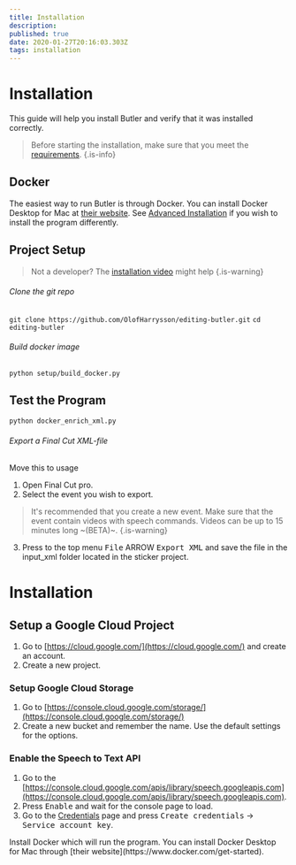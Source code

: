 ```yaml
---
title: Installation
description: 
published: true
date: 2020-01-27T20:16:03.303Z
tags: installation
---
```



# Installation

This guide will help you install Butler and verify that it was installed correctly.

> Before starting the installation, make sure that you meet the [requirements](TODO).
{.is-info}

## Docker
The easiest way to run Butler is through Docker. You can install Docker Desktop for Mac at [their website](https://www.docker.com/get-started). See [Advanced Installation](TODO) if you wish to install the program differently.

## Project Setup
> Not a developer? The [installation video](TODO) might help 
{.is-warning}

###### Clone the git repo
`git clone https://github.com/OlofHarrysson/editing-butler.git`
`cd editing-butler`

###### Build docker image
`python setup/build_docker.py`

## Test the Program
`python docker_enrich_xml.py`

###### Export a Final Cut XML-file
Move this to usage
1. Open Final Cut pro.
2. Select the event you wish to export.
> It's recommended that you create a new event. Make sure that the event contain videos with speech commands. Videos can be up to 15 minutes long ~(BETA)~.
{.is-warning}
3. Press to the top menu <kbd>File</kbd> ARROW <kbd>Export XML</kbd> and save the file in the input_xml folder located in the sticker project.

# Installation
## Setup a Google Cloud Project
1. Go to [https://cloud.google.com/](https://cloud.google.com/) and create an account.
2. Create a new project.

### Setup Google Cloud Storage
1. Go to [https://console.cloud.google.com/storage/](https://console.cloud.google.com/storage/)
2. Create a new bucket and remember the name. Use the default settings for the options.

### Enable the Speech to Text API
1. Go to the [https://console.cloud.google.com/apis/library/speech.googleapis.com](https://console.cloud.google.com/apis/library/speech.googleapis.com).
2. Press <kbd>Enable</kbd> and wait for the console page to load.
3. Go to the [Credentials](https://console.cloud.google.com/apis/credentials) page and press <kbd>Create credentials</kbd> -> <kbd>Service account key</kbd>.



<p>Install Docker which will run the program. You can install Docker Desktop for Mac through [their website](https://www.docker.com/get-started).</p>

